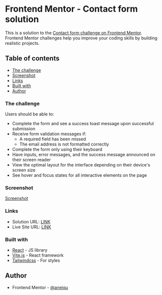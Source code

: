 # Frontend Mentor - Contact form solution

This is a solution to the [Contact form challenge on Frontend Mentor](https://www.frontendmentor.io/challenges/contact-form--G-hYlqKJj). Frontend Mentor challenges help you improve your coding skills by building realistic projects.

## Table of contents

- [The challenge](#the-challenge)
- [Screenshot](#screenshot)
- [Links](#links)
- [Built with](#built-with)
- [Author](#author)

### The challenge

Users should be able to:

- Complete the form and see a success toast message upon successful submission
- Receive form validation messages if:
  - A required field has been missed
  - The email address is not formatted correctly
- Complete the form only using their keyboard
- Have inputs, error messages, and the success message announced on their screen reader
- View the optimal layout for the interface depending on their device's screen size
- See hover and focus states for all interactive elements on the page

### Screenshot

[Screenshot](./screenshot.png)

### Links

- Solution URL: [LINK](https://github.com/aneiqu/FM-CONTACT-FORM-MAIN)
- Live Site URL: [LINK](https://aneiqu.github.io/FM-CONTACT-FORM-MAIN/)

### Built with

- [React](https://reactjs.org/) - JS library
- [Vite.js](https://vitejs.dev/) - React framework
- [Tailwindcss](https://tailwindcss.com/) - For styles

## Author

- Frontend Mentor - [@aneiqu](https://www.frontendmentor.io/profile/aneiqu)
